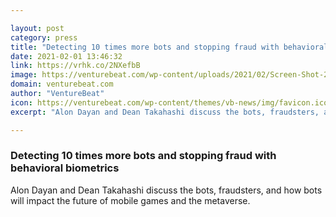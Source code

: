 ```yaml
---

layout: post
category: press
title: "Detecting 10 times more bots and stopping fraud with behavioral biometrics"
date: 2021-02-01 13:46:32
link: https://vrhk.co/2NXefbB
image: https://venturebeat.com/wp-content/uploads/2021/02/Screen-Shot-2021-02-01-at-8.29.58-AM.png?w=1200&strip=all
domain: venturebeat.com
author: "VentureBeat"
icon: https://venturebeat.com/wp-content/themes/vb-news/img/favicon.ico
excerpt: "Alon Dayan and Dean Takahashi discuss the bots, fraudsters, and how bots will impact the future of mobile games and the metaverse."

---
```


### Detecting 10 times more bots and stopping fraud with behavioral biometrics

Alon Dayan and Dean Takahashi discuss the bots, fraudsters, and how bots will impact the future of mobile games and the metaverse.